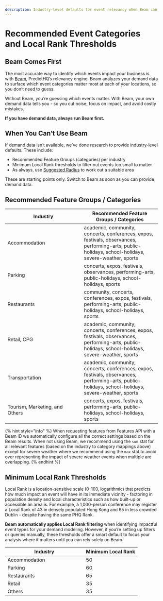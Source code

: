 ```yaml
---
description: Industry-level defaults for event relevancy when Beam can’t be used.
---
```


# Recommended Event Categories and Local Rank Thresholds

## Beam Comes First

The most accurate way to identify which events impact your business is with [Beam](../core-concepts/what-is-beam.md), PredictHQ’s relevancy engine. Beam analyzes your demand data to surface which event categories matter most at each of your locations, so you don’t need to guess.

Without Beam, you’re guessing which events matter. With Beam, your own demand data tells you - so you cut noise, focus on impact, and avoid costly mistakes.

**If you have demand data, always run Beam first.**

## When You Can’t Use Beam

If demand data isn’t available, we’ve done research to provide industry-level defaults. These include:

* Recommended Feature Groups (categories) per industry
* Minimum Local Rank thresholds to filter out events too small to matter
* As always, use [Suggested Radius](https://app.gitbook.com/s/kEFs8urDbSJqBmXUI3Lv/suggested-radius/get-suggested-radius) to work out a suitable area

These are starting points only. Switch to Beam as soon as you can provide demand data.

## Recommended Feature Groups / Categories

<table><thead><tr><th width="236.2265625">Industry</th><th>Recommended Feature Groups / Categories</th></tr></thead><tbody><tr><td>Accommodation</td><td>academic, community, concerts, conferences, expos, festivals, observances, performing-arts, public-holidays, school-holidays, severe-weather, sports</td></tr><tr><td>Parking</td><td>concerts, expos, festivals, observances, performing-arts, public-holidays, school-holidays, sports</td></tr><tr><td>Restaurants</td><td>community, concerts, conferences, expos, festivals, performing-arts, public-holidays, school-holidays, sports</td></tr><tr><td>Retail, CPG</td><td>academic, community, concerts, conferences, expos, festivals, observances, performing-arts, public-holidays, school-holidays, severe-weather, sports</td></tr><tr><td>Transportation</td><td>academic, community, concerts, conferences, expos, festivals, observances, performing-arts, public-holidays, school-holidays, severe-weather, sports</td></tr><tr><td>Tourism, Marketing, and Others</td><td>concerts, expos, festivals, performing-arts, public-holidays, school-holidays, sports</td></tr></tbody></table>

{% hint style="info" %}
When requesting features from Features API with a Beam ID we automatically configure all the correct settings based on the Beam results. When not using Beam, we recommend using the `sum` stat for all relevant features (based on the industry to category mappings above) except for severe weather where we recommend using the `max` stat to avoid over representing the impact of severe weather events when multiple are overlapping.
{% endhint %}

## Minimum Local Rank Thresholds

Local Rank is a location-sensitive scale (0-100, logarithmic) that predicts how much impact an event will have in its immediate vicinity - factoring in population density and local characteristics such as how built-up or accessible an area is. For example, a 1,000-person conference may register a Local Rank of 43 in densely populated Hong Kong and 65 in less crowded Dublin - despite having the same PHQ Rank.

**Beam automatically applies Local Rank filtering** when identifying impactful event types for your demand modeling. However, if you’re setting up filters or queries manually, these thresholds offer a smart default to focus your analysis where it matters until you can rely solely on Beam.

<table><thead><tr><th width="242.7578125">Industry</th><th>Minimum Local Rank</th></tr></thead><tbody><tr><td>Accommodation</td><td>50</td></tr><tr><td>Parking</td><td>60</td></tr><tr><td>Restaurants</td><td>65</td></tr><tr><td>Retail</td><td>35</td></tr><tr><td>Others</td><td>35</td></tr></tbody></table>
